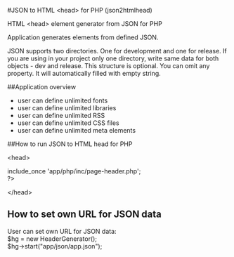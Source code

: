 #JSON to HTML &lt;head> for PHP (json2htmlhead)

HTML &lt;head> element generator from JSON for PHP

Application generates <head> elements from defined JSON.

JSON supports two directories. One for development and one for release. 
If you are using in your project only one directory, write same data for both objects - dev and release.
This structure is optional. You can omit any property. It will automatically filled with empty string.
<br>

##Application overview
- user can define unlimited fonts
- user can define unlimited libraries
- user can define unlimited RSS
- user can define unlimited CSS files
- user can define unlimited meta elements


##How to run JSON to HTML head for PHP

&lt;head&gt; <br>
<? <br>
include_once 'app/php/inc/page-header.php'; <br>
?> <br>
&lt;/head&gt; <br>

## How to set own URL for JSON data
User can set own URL for JSON data:
<br>
$hg = new HeaderGenerator();<br>
$hg->start("app/json/app.json");<br>

